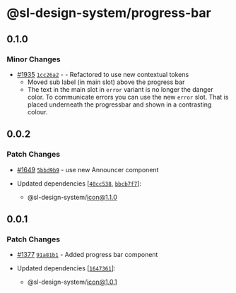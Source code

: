 # @sl-design-system/progress-bar

## 0.1.0

### Minor Changes

- [#1935](https://github.com/sl-design-system/components/pull/1935) [`1cc26a2`](https://github.com/sl-design-system/components/commit/1cc26a23132b3f657bf6d08829a4a8bf733428d0) - - Refactored to use new contextual tokens
  - Moved sub label (in main slot) above the progress bar
  - The text in the main slot in `error` variant is no longer the danger color. To communicate errors you can use the new `error` slot. That is placed underneath the progressbar and shown in a contrasting colour.

## 0.0.2

### Patch Changes

- [#1649](https://github.com/sl-design-system/components/pull/1649) [`5bbd9b9`](https://github.com/sl-design-system/components/commit/5bbd9b92fcabec343f9f1bf0c148ed02e5125179) - use new Announcer component

- Updated dependencies [[`40cc538`](https://github.com/sl-design-system/components/commit/40cc538648e6ed5ac453fbe708bae8761caaab5e), [`bbcb7f7`](https://github.com/sl-design-system/components/commit/bbcb7f7cd48e22fa1e61f24ba645a4131b0c75ee)]:
  - @sl-design-system/icon@1.1.0

## 0.0.1

### Patch Changes

- [#1377](https://github.com/sl-design-system/components/pull/1377) [`91a81b1`](https://github.com/sl-design-system/components/commit/91a81b1ceb72df0c7a1c149dc9a7b73aabd08fd0) - Added progress bar component

- Updated dependencies [[`1647361`](https://github.com/sl-design-system/components/commit/1647361aba7af478745fc30a8067154debff0808)]:
  - @sl-design-system/icon@1.0.1
